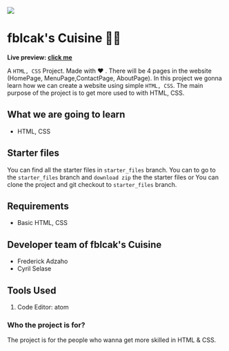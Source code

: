 ![](./readmeImg/chair1)

# fblcak's Cuisine 👨‍🍳

**Live preview: [click me](https://fblcak.github.io/fblcak-s-cuisine/)**


A `HTML, CSS` Project. Made with ♥ . There will be 4 pages in the website (HomePage, MenuPage,ContactPage, AboutPage). In this project we gonna learn how we can create a website using simple `HTML, CSS`. The main purpose of the project is to get more used to with HTML, CSS.

## What we are going to learn

- HTML, CSS

## Starter files

You can find all the starter files in `starter_files` branch. You can to go to the `starter_files` branch and `download zip` the the starter files or You can clone the project and git checkout to `starter_files` branch.

## Requirements

- Basic HTML, CSS

## Developer team of fblcak's Cuisine

- Frederick Adzaho
- Cyril Selase


## Tools Used
1. Code Editor: atom


### Who the project is for?

The project is for the people who wanna get more skilled in HTML & CSS.
